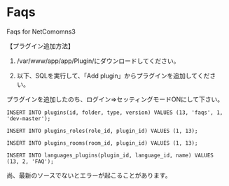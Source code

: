 Faqs
==============

Faqs for NetComomns3

【プラグイン追加方法】

1. /var/www/app/app/Plugin/にダウンロードしてください。

2. 以下、SQLを実行して、「Add plugin」からプラグインを追加してください。

プラグインを追加したのち、ログイン⇒セッティングモードONにして下さい。

    INSERT INTO plugins(id, folder, type, version) VALUES (13, 'faqs', 1, 'dev-master');

    INSERT INTO plugins_roles(role_id, plugin_id) VALUES (1, 13);

    INSERT INTO plugins_rooms(room_id, plugin_id) VALUES (1, 13);

    INSERT INTO languages_plugins(plugin_id, language_id, name) VALUES (13, 2, 'FAQ');

尚、最新のソースでないとエラーが起こることがあります。

